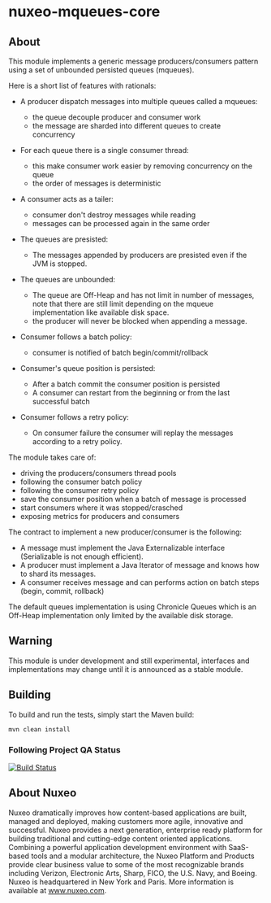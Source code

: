 nuxeo-mqueues-core
===========================

## About

This module implements a generic message producers/consumers pattern using a set of unbounded persisted queues (mqueues).

Here is a short list of features with rationals:

- A producer dispatch messages into multiple queues called a mqueues:
    - the queue decouple producer and consumer work
    - the message are sharded into different queues to create concurrency

- For each queue there is a single consumer thread:
    - this make consumer work easier by removing concurrency on the queue
    - the order of messages is deterministic

- A consumer acts as a tailer:
    - consumer don't destroy messages while reading
    - messages can be processed again in the same order

- The queues are presisted:
    - The messages appended by producers are presisted even if the JVM is stopped.

- The queues are unbounded:
    - The queue are Off-Heap and has not limit in number of messages,
        note that there are still limit depending on the mqueue implementation like available disk space.
    - the producer will never be blocked when appending a message.

- Consumer follows a batch policy:
    - consumer is notified of batch begin/commit/rollback

- Consumer's queue position is persisted:
    - After a batch commit the consumer position is persisted
    - A consumer can restart from the beginning or from the last successful batch

- Consumer follows a retry policy:
    - On consumer failure the consumer will replay the messages according to a retry policy.


The module takes care of:

- driving the producers/consumers thread pools
- following the consumer batch policy
- following the consumer retry policy
- save the consumer position when a batch of message is processed
- start consumers where it was stopped/crasched
- exposing metrics for producers and consumers

The contract to implement a new producer/consumer is the following:

- A message must implement the Java Externalizable interface (Serializable is not enough efficient).
- A producer must implement a Java Iterator of message and knows how to shard its messages.
- A consumer receives message and can performs action on batch steps (begin, commit, rollback)

The default queues implementation is using Chronicle Queues which is an Off-Heap implementation only limited by the available disk storage.


## Warning

This module is under development and still experimental, interfaces and implementations may change until it is announced as a stable module.


## Building

To build and run the tests, simply start the Maven build:

    mvn clean install

### Following Project QA Status
[![Build Status](https://qa.nuxeo.org/jenkins/buildStatus/icon?job=addons_nuxeo-mqueues-master)](https://qa.nuxeo.org/jenkins/job/addons_nuxeo-mqueues-master/)


## About Nuxeo
Nuxeo dramatically improves how content-based applications are built, managed and deployed, making customers more agile, innovative and successful. Nuxeo provides a next generation, enterprise ready platform for building traditional and cutting-edge content oriented applications. Combining a powerful application development environment with SaaS-based tools and a modular architecture, the Nuxeo Platform and Products provide clear business value to some of the most recognizable brands including Verizon, Electronic Arts, Sharp, FICO, the U.S. Navy, and Boeing. Nuxeo is headquartered in New York and Paris. More information is available at www.nuxeo.com.
